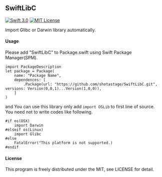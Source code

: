 SwiftLibC
-----------
[![Swift 3.0](https://img.shields.io/badge/Swift-3.0-orange.svg?style=flat)](https://developer.apple.com/swift/)
[![MIT License](http://img.shields.io/badge/license-MIT-blue.svg?style=flat)](LICENSE)


Import Glibc or Darwin library automatically.


#### Usage
Please add "SwiftLibC" to Package.swift using Swift Package Manager(SPM).

```:Swift
import PackageDescription
let package = Package(
    name: "Package Name",
    dependences: [
    	.Package(url: "https://github.com/shotastage/SwiftLibC.git", versions: Version(0,0,1)...Version(1,0,0)),
    ]
)
```

and You can use this library only add `import OSLib` to first line of source.
You need not to write codes like following. 

```:Swift
#if os(OSX)
	import Darwin
#elseif os(Linux)
	import Glibc
#else
	FatalError("This platform is not supported.)
#endif
```

 
#### License
This program is freely distributed under the MIT, see LICENSE for detail.

